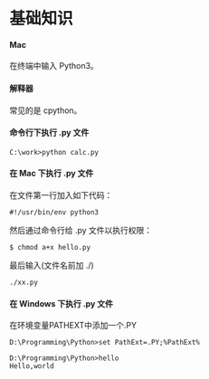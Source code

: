 # 基础知识

#### Mac

在终端中输入 Python3。

#### 解释器

常见的是 cpython。

#### 命令行下执行 .py 文件

```
C:\work>python calc.py
```

#### 在 Mac 下执行 .py 文件

在文件第一行加入如下代码：

```
#!/usr/bin/env python3
```

然后通过命令行给 .py 文件以执行权限：

```
$ chmod a+x hello.py
```

最后输入\(文件名前加 ./\)

```
./xx.py
```

#### 在 Windows 下执行 .py 文件

在环境变量PATHEXT中添加一个.PY

```
D:\Programming\Python>set PathExt=.PY;%PathExt%

D:\Programming\Python>hello
Hello,world
```



